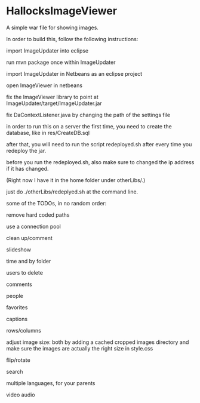 # HallocksImageViewer
A simple war file for showing images.



In order to build this, follow the following instructions:

import ImageUpdater into eclipse

run mvn package once within ImageUpdater

import ImageUpdater in Netbeans as an eclipse project

open ImageViewer in netbeans

fix the ImageViewer library to point at ImageUpdater/target/ImageUpdater.jar

fix DaContextListener.java by changing the path of the settings file







in order to run this on a server the first time, you need to create the database, like in res/CreateDB.sql


after that, you will need to run the script redeployed.sh after every time you redeploy the jar.

before you run the redeployed.sh, also make sure to changed the ip address if it has changed.

(Right now I have it in the home folder under otherLibs/.)

just do ./otherLibs/redeplyed.sh at the command line.









some of the TODOs, in no random order:


remove hard coded paths

use a connection pool

clean up/comment

slideshow

time and by folder

users to delete

comments

people

favorites

captions

rows/columns

adjust image size: both by adding a cached cropped images directory and make sure the images are actually the right size in style.css


flip/rotate

search

multiple languages, for your parents

video audio
